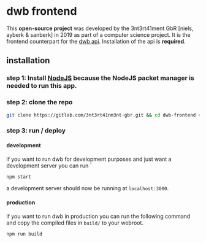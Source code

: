 # dwb frontend

This **open-source project** was developed by the 3nt3rt41ment GbR [niels, ayberk & sanberk] in 2019 as part of a computer science project. It is the frontend counterpart for the [dwb api](https://gitlab.com/3nt3rt41nm3nt-gbr/dwb).
Installation of the api is **required**.

## installation

### step 1: Install [NodeJS](https://nodejs.org/en/) because the NodeJS packet manager is needed to run this app.

### step 2: clone the repo

```bash
git clone https://gitlab.com/3nt3rt41nm3nt-gbr.git && cd dwb-frontend #you also have to install git if you haven't install it yet 
```

### step 3: run / deploy

#### development

if you want to run dwb for development purposes and just want a development server you can run
`
```bash
npm start
```

a development server should now be running at `localhost:3000`.

#### production

if you want to run dwb in production you can run the following command and copy the compiled files in `build/` to your webroot.

```bash
npm run build
```
